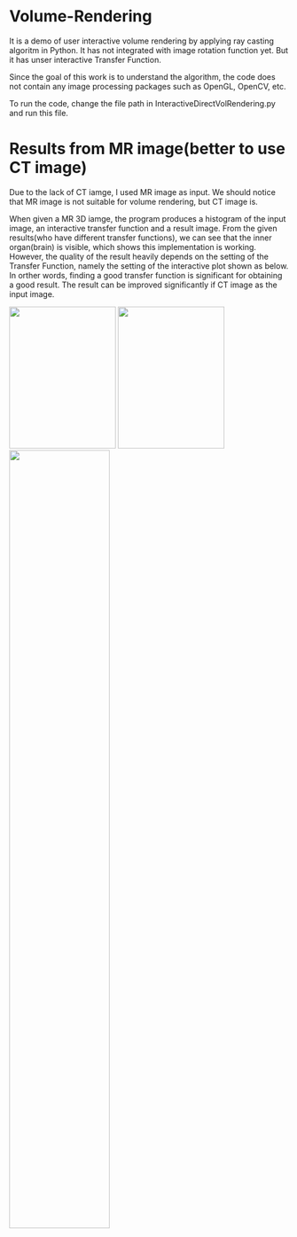 # Volume-Rendering
It is a demo of user interactive volume rendering by applying ray casting algoritm in Python. It has not integrated with image rotation function yet. But it has unser interactive Transfer Function. 

Since the goal of this work is to understand the algorithm, the code does not contain any image processing packages such as OpenGL, OpenCV, etc.

To run the code, change the file path in InteractiveDirectVolRendering.py and run this file.


# Results from MR image(better to use CT image)
Due to the lack of CT iamge, I used MR image as input. We should notice that MR image is not suitable for volume rendering, but CT image is.

When given a MR 3D iamge, the program produces a histogram of the input image, an interactive transfer function and a result image. From the given results(who have different transfer functions), we can see that the inner organ(brain) is visible, which shows this implementation is working. However, the quality of the result heavily depends on the setting of the Transfer Function, namely the setting of the interactive plot shown as below. In orther words, finding a good transfer function is significant for obtaining a good result. The result can be improved significantly if CT image as the input image.

<img src="https://user-images.githubusercontent.com/47189577/55031022-f2370600-500d-11e9-9c4a-77ddc2e7a2db.png" width="192" height="256"> <img src="https://user-images.githubusercontent.com/47189577/55031036-f5ca8d00-500d-11e9-9c27-3f50382aa52b.png" width="192" height="256"> <img src="https://user-images.githubusercontent.com/47189577/55031041-f95e1400-500d-11e9-9a34-d69b296eb845.png" width="60%" height="60%">
